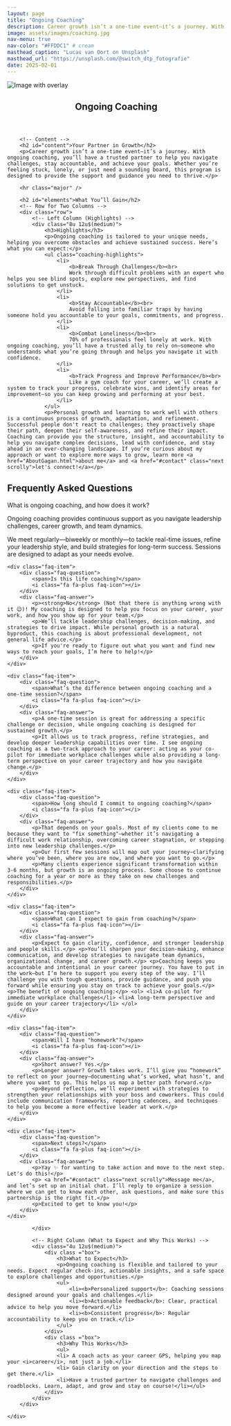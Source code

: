 ```yaml
---
layout: page
title: "Ongoing Coaching"
description: Career growth isn’t a one-time event—it’s a journey. With ongoing coaching, you’ll have a trusted partner to help you navigate challenges, stay accountable, and achieve your goals. 
image: assets/images/coaching.jpg
nav-menu: true
nav-color: "#FFDDC1" # cream
masthead_caption: "Lucas van Oort on Unsplash"
masthead_url: "https://unsplash.com/@switch_dtp_fotografie"
date: 2025-02-01
---
```


<!-- Main -->
<!-- 
  accent1: #1B9C85; // Teal
  accent2: #FF7F50; // Coral 
  accent3: #8d82c4; // Lavender Blue 
  accent4: #ec8d81; // Soft Coral 
  accent5: #FFDDC1; // Warm Cream
  accent6: #c8dbfa; // Cool White 
-->

<div id="main" class="alt">

<div id="main" class="alt">
<div class="brandimage_masthead"> <img src="assets/images/coaching.jpg" alt="Image with overlay"> </div>

<!-- One -->
<section id="one">
	<div class="inner">
		<header class="major">
			<h1>Ongoing Coaching</h1>
		</header>

		<!-- Content -->
		<h2 id="content">Your Partner in Growth</h2>
		<p>Career growth isn’t a one-time event—it’s a journey. With ongoing coaching, you’ll have a trusted partner to help you navigate challenges, stay accountable, and achieve your goals. Whether you’re feeling stuck, lonely, or just need a sounding board, this program is designed to provide the support and guidance you need to thrive.</p>

		<hr class="major" />

		<h2 id="elements">What You’ll Gain</h2>
		<!-- Row for Two Columns -->
		<div class="row">
			<!-- Left Column (Highlights) -->
			<div class="8u 12u$(medium)">
				<h3>Highlights</h3>
				<p>Ongoing coaching is tailored to your unique needs, helping you overcome obstacles and achieve sustained success. Here’s what you can expect:</p>
				<ul class="coaching-highlights">
					<li>
						<b>Break Through Challenges</b><br>
						Work through difficult problems with an expert who helps you see blind spots, explore new perspectives, and find solutions to get unstuck.
					</li>
					<li>
						<b>Stay Accountable</b><br>
						Avoid falling into familiar traps by having someone hold you accountable to your goals, commitments, and progress.
					</li>
					<li>
						<b>Combat Loneliness</b><br>
						70% of professionals feel lonely at work. With ongoing coaching, you’ll have a trusted ally to rely on—someone who understands what you’re going through and helps you navigate it with confidence.
					</li>
					<li>
						<b>Track Progress and Improve Performance</b><br>
						Like a gym coach for your career, we’ll create a system to track your progress, celebrate wins, and identify areas for improvement—so you can keep growing and performing at your best.
					</li>
				</ul>
				<p>Personal growth and learning to work well with others is a continuous process of growth, adaptation, and refinement. Successful people don't react to challenges; they proactively shape their path, deepen their self-awareness, and refine their impact. Coaching can provide you the structure, insight, and accountability to help you navigate complex decisions, lead with confidence, and stay ahead in an ever-changing landscape. If you’re curious about my approach or want to explore more ways to grow, learn more <a href="AboutGagan.html">about me</a> and <a href="#contact" class="next scrolly">let's connect!</a></p>


<!-- start of faq -->
<h2>Frequently Asked Questions</h2>
<div class="faq-container">
    <div class="faq-item">
        <div class="faq-question">
            <span>What is ongoing coaching, and how does it work?</span>
            <i class="fa fa-plus faq-icon"></i>
        </div>
        <div class="faq-answer">
            <p>Ongoing coaching provides continuous support as you navigate leadership challenges, career growth, and team dynamics.</p>
            <p>We meet regularly—biweekly or monthly—to tackle real-time issues, refine your leadership style, and build strategies for long-term success. Sessions are designed to adapt as your needs evolve.</p>
        </div>
    </div>

    <div class="faq-item">
        <div class="faq-question">
            <span>Is this life coaching?</span>
            <i class="fa fa-plus faq-icon"></i>
        </div>
        <div class="faq-answer">
            <p><strong>No</strong> (Not that there is anything wrong with it 😉)! My coaching is designed to help you focus on your career, your work, and how you show up for your team.</p>
            <p>We’ll tackle leadership challenges, decision-making, and strategies to drive impact. While personal growth is a natural byproduct, this coaching is about professional development, not general life advice.</p>
            <p>If you're ready to figure out what you want and find new ways to reach your goals, I’m here to help!</p>
        </div>
    </div>

    <div class="faq-item">
        <div class="faq-question">
            <span>What’s the difference between ongoing coaching and a one-time session?</span>
            <i class="fa fa-plus faq-icon"></i>
        </div>
        <div class="faq-answer">
            <p>A one-time session is great for addressing a specific challenge or decision, while ongoing coaching is designed for sustained growth.</p>
            <p>It allows us to track progress, refine strategies, and develop deeper leadership capabilities over time. I see ongoing coaching as a two-track approach to your career: acting as your co-pilot for immediate workplace challenges while also providing a long-term perspective on your career trajectory and how you navigate change.</p>
        </div>
    </div>

    <div class="faq-item">
        <div class="faq-question">
            <span>How long should I commit to ongoing coaching?</span>
            <i class="fa fa-plus faq-icon"></i>
        </div>
        <div class="faq-answer">
            <p>That depends on your goals. Most of my clients come to me because they want to "fix something"—whether it’s navigating a difficult work relationship, overcoming career stagnation, or stepping into new leadership challenges.</p>
            <p>Our first few sessions will map out your journey—clarifying where you’ve been, where you are now, and where you want to go.</p>
            <p>Many clients experience significant transformation within 3-6 months, but growth is an ongoing process. Some choose to continue coaching for a year or more as they take on new challenges and responsibilities.</p>
        </div>
    </div>

    <div class="faq-item">
        <div class="faq-question">
            <span>What can I expect to gain from coaching?</span>
            <i class="fa fa-plus faq-icon"></i>
        </div>
        <div class="faq-answer">
            <p>Expect to gain clarity, confidence, and stronger leadership and people skills.</p> <p>You’ll sharpen your decision-making, enhance communication, and develop strategies to navigate team dynamics, organizational change, and career growth.</p> <p>Coaching keeps you accountable and intentional in your career journey. You have to put in the work—but I’m here to support you every step of the way. I’ll challenge you with tough questions, provide guidance, and push you forward while ensuring you stay on track to achieve your goals.</p> <p>The benefit of ongoing coaching:</p> <ol> <li>A co-pilot for immediate workplace challenges</li> <li>A long-term perspective and guide on your career trajectory</li> </ol>
        </div>
    </div>

    <div class="faq-item">
        <div class="faq-question">
            <span>Will I have "homework"?</span>
            <i class="fa fa-plus faq-icon"></i>
        </div>
        <div class="faq-answer">
            <p>Short answer? Yes.</p>
            <p>Longer answer? Growth takes work. I’ll give you “homework” to reflect on your journey—documenting what’s worked, what hasn’t, and where you want to go. This helps us map a better path forward.</p>
            <p>Beyond reflection, we’ll experiment with strategies to strengthen your relationships with your boss and coworkers. This could include communication frameworks, reporting cadences, and techniques to help you become a more effective leader at work.</p>
        </div>
    </div>
    
<!--start of last faq-->
	<div class="faq-item">
        <div class="faq-question">
            <span>Next steps?</span>
            <i class="fa fa-plus faq-icon"></i>
        </div>
        <div class="faq-answer">
	        <p>Yay ✨ for wanting to take action and move to the next step. Let's do this!</p>
            <p> <a href="#contact" class="next scrolly">Message me</a>, and let’s set up an initial chat. I’ll reply to organize a session where we can get to know each other, ask questions, and make sure this partnership is the right fit.</p>
	        <p>Excited to get to know you!</p>          
	    </div>
	</div>

<!--end of last faq-->
</div>

<!-- end of faq -->



			</div>

			<!-- Right Column (What to Expect and Why This Works) -->
			<div class="4u 12u$(medium)">
				<div class ="box">
					<h3>What to Expect</h3>
					<p>Ongoing coaching is flexible and tailored to your needs. Expect regular check-ins, actionable insights, and a safe space to explore challenges and opportunities.</p>
					<ul>
						<li><b>Personalized support</b>: Coaching sessions designed around your goals and challenges.</li>
						<li><b>Actionable feedback</b>: Clear, practical advice to help you move forward.</li>
						<li><b>Consistent progress</b>: Regular accountability to keep you on track.</li>
					</ul>
				</div>
				<div class ="box">
					<h3>Why This Works</h3>
					<ul>
					<li> A coach acts as your career GPS, helping you map your <i>career</i>, not just a job.</li>
					<li> Gain clarity on your direction and the steps to get there.</li>
					<li>Have a trusted partner to navigate challenges and roadblocks. Learn, adapt, and grow and stay on course!</li></ul>
				</div>
			</div>
		</div>

	</div>
</section>

</div>
